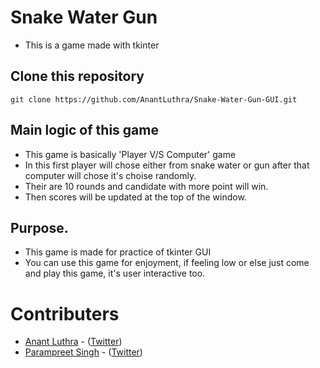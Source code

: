 # Snake Water Gun
- This is a game made with tkinter


## Clone this repository

```
git clone https://github.com/AnantLuthra/Snake-Water-Gun-GUI.git
```

## Main logic of this game
- This game is basically 'Player V/S Computer' game 
- In this first player will chose either from snake water or gun after that computer will chose it's choise randomly.
- Their are 10 rounds and candidate with more point will win.
- Then scores will be updated at the top of the window.

## Purpose.
- This game is made for practice of tkinter GUI
- You can use this game for enjoyment, if feeling low or else just come and play this game, it's user interactive too.

# Contributers
- [Anant Luthra](https://github.com/AnantLuthra) - ([Twitter](https://twitter.com/anant_luthra_))
- [Parampreet Singh](https://github.com/param302) - ([Twitter](https://twitter.com/Param3021))

